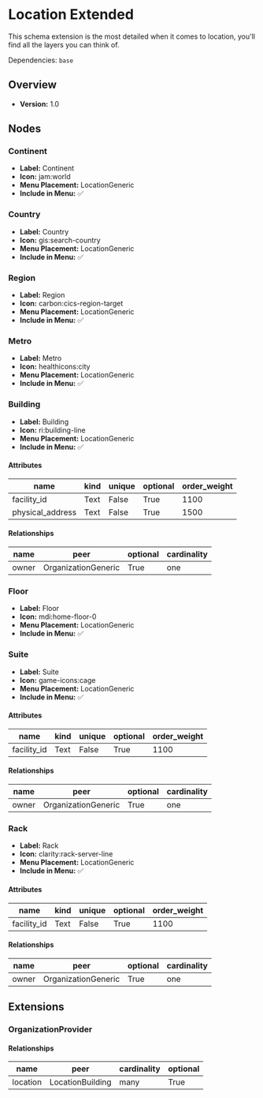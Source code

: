 # Location Extended

This schema extension is the most detailed when it comes to location, you'll find all the layers you can think of.

Dependencies: `base`

## Overview

- **Version:** 1.0

## Nodes

### Continent

- **Label:** Continent
- **Icon:** jam:world
- **Menu Placement:** LocationGeneric
- **Include in Menu:** ✅

### Country

- **Label:** Country
- **Icon:** gis:search-country
- **Menu Placement:** LocationGeneric
- **Include in Menu:** ✅

### Region

- **Label:** Region
- **Icon:** carbon:cics-region-target
- **Menu Placement:** LocationGeneric
- **Include in Menu:** ✅

### Metro

- **Label:** Metro
- **Icon:** healthicons:city
- **Menu Placement:** LocationGeneric
- **Include in Menu:** ✅

### Building

- **Label:** Building
- **Icon:** ri:building-line
- **Menu Placement:** LocationGeneric
- **Include in Menu:** ✅

#### Attributes

| name | kind | unique | optional | order_weight |
| ---- | ---- | ------ | -------- | ------------ |
| facility_id | Text | False | True | 1100 |
| physical_address | Text | False | True | 1500 |

#### Relationships

| name | peer | optional | cardinality |
| ---- | ---- | -------- | ----------- |
| owner | OrganizationGeneric | True | one |

### Floor

- **Label:** Floor
- **Icon:** mdi:home-floor-0
- **Menu Placement:** LocationGeneric
- **Include in Menu:** ✅

### Suite

- **Label:** Suite
- **Icon:** game-icons:cage
- **Menu Placement:** LocationGeneric
- **Include in Menu:** ✅

#### Attributes

| name | kind | unique | optional | order_weight |
| ---- | ---- | ------ | -------- | ------------ |
| facility_id | Text | False | True | 1100 |

#### Relationships

| name | peer | optional | cardinality |
| ---- | ---- | -------- | ----------- |
| owner | OrganizationGeneric | True | one |

### Rack

- **Label:** Rack
- **Icon:** clarity:rack-server-line
- **Menu Placement:** LocationGeneric
- **Include in Menu:** ✅

#### Attributes

| name | kind | unique | optional | order_weight |
| ---- | ---- | ------ | -------- | ------------ |
| facility_id | Text | False | True | 1100 |

#### Relationships

| name | peer | optional | cardinality |
| ---- | ---- | -------- | ----------- |
| owner | OrganizationGeneric | True | one |

## Extensions
### OrganizationProvider
#### Relationships

| name | peer | cardinality | optional |
| ---- | ---- | ----------- | -------- |
| location | LocationBuilding | many | True |
